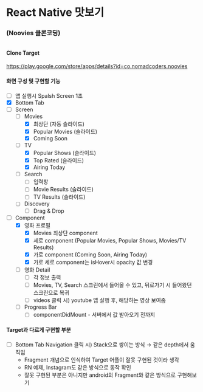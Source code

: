 # React Native 맛보기

### (Noovies 클론코딩)

######

#### Clone Target

https://play.google.com/store/apps/details?id=co.nomadcoders.noovies

#### 화면 구성 및 구현할 기능

- [ ] 앱 실행시 Spalsh Screen 1초
- [x] Bottom Tab
- [ ] Screen
  - [ ] Movies
    - [x] 최상단 (자동 슬라이드)
    - [x] Popular Movies (슬라이드)
    - [x] Coming Soon
  - [ ] TV
    - [x] Popular Shows (슬라이드)
    - [x] Top Rated (슬라이드)
    - [x] Airing Today
  - [ ] Search
    - [ ] 입력창
    - [ ] Movie Results (슬라이드)
    - [ ] TV Results (슬라이드)
  - [ ] Discovery
    - [ ] Drag & Drop
- [ ] Component
  - [x] 영화 프로필
    - [x] Movies 최상단 component
    - [x] 세로 component (Popular Movies, Popular Shows, Movies/TV Results)
    - [x] 가로 component (Coming Soon, Airing Today)
    - [x] 가로 세로 component는 isHover시 opacity 값 변경
  - [ ] 영화 Detail
    - [ ] 각 정보 출력
    - [ ] Movies, TV, Search 스크린에서 들어올 수 있고, 뒤로가기 시 들어왔던 스크린으로 복귀
    - [ ] videos 클릭 시) youtube 앱 실행 후, 해당하는 영상 보여줌
  - [ ] Progress Bar
    - [ ] componentDidMount - 서버에서 값 받아오기 전까지

#### Target과 다르게 구현할 부분

- [ ] Bottom Tab Navigation 클릭 시) Stack으로 쌓이는 방식 → 같은 depth에서 움직임
  - Fragment 개념으로 인식하여 Target 어플이 잘못 구현된 것이라 생각
  - RN 예제, Instagram도 같은 방식으로 동작 확인
  - 잘못 구현된 부분은 아니지만 android의 Fragment와 같은 방식으로 구현해보기
